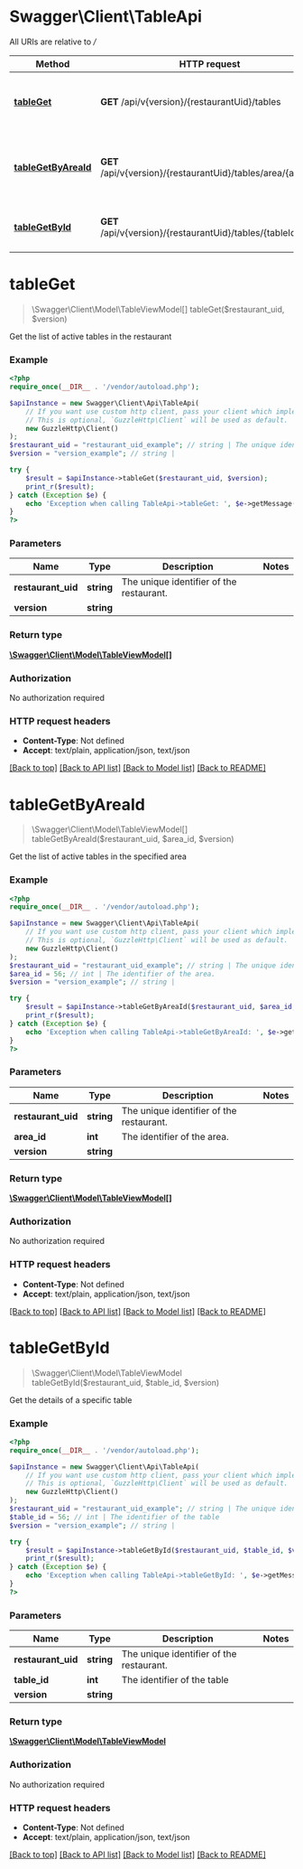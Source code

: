 # Swagger\Client\TableApi

All URIs are relative to */*

Method | HTTP request | Description
------------- | ------------- | -------------
[**tableGet**](TableApi.md#tableget) | **GET** /api/v{version}/{restaurantUid}/tables | Get the list of active tables in the restaurant
[**tableGetByAreaId**](TableApi.md#tablegetbyareaid) | **GET** /api/v{version}/{restaurantUid}/tables/area/{areaId} | Get the list of active tables in the specified area
[**tableGetById**](TableApi.md#tablegetbyid) | **GET** /api/v{version}/{restaurantUid}/tables/{tableId} | Get the details of a specific table

# **tableGet**
> \Swagger\Client\Model\TableViewModel[] tableGet($restaurant_uid, $version)

Get the list of active tables in the restaurant

### Example
```php
<?php
require_once(__DIR__ . '/vendor/autoload.php');

$apiInstance = new Swagger\Client\Api\TableApi(
    // If you want use custom http client, pass your client which implements `GuzzleHttp\ClientInterface`.
    // This is optional, `GuzzleHttp\Client` will be used as default.
    new GuzzleHttp\Client()
);
$restaurant_uid = "restaurant_uid_example"; // string | The unique identifier of the restaurant.
$version = "version_example"; // string | 

try {
    $result = $apiInstance->tableGet($restaurant_uid, $version);
    print_r($result);
} catch (Exception $e) {
    echo 'Exception when calling TableApi->tableGet: ', $e->getMessage(), PHP_EOL;
}
?>
```

### Parameters

Name | Type | Description  | Notes
------------- | ------------- | ------------- | -------------
 **restaurant_uid** | **string**| The unique identifier of the restaurant. |
 **version** | **string**|  |

### Return type

[**\Swagger\Client\Model\TableViewModel[]**](../Model/TableViewModel.md)

### Authorization

No authorization required

### HTTP request headers

 - **Content-Type**: Not defined
 - **Accept**: text/plain, application/json, text/json

[[Back to top]](#) [[Back to API list]](../../README.md#documentation-for-api-endpoints) [[Back to Model list]](../../README.md#documentation-for-models) [[Back to README]](../../README.md)

# **tableGetByAreaId**
> \Swagger\Client\Model\TableViewModel[] tableGetByAreaId($restaurant_uid, $area_id, $version)

Get the list of active tables in the specified area

### Example
```php
<?php
require_once(__DIR__ . '/vendor/autoload.php');

$apiInstance = new Swagger\Client\Api\TableApi(
    // If you want use custom http client, pass your client which implements `GuzzleHttp\ClientInterface`.
    // This is optional, `GuzzleHttp\Client` will be used as default.
    new GuzzleHttp\Client()
);
$restaurant_uid = "restaurant_uid_example"; // string | The unique identifier of the restaurant.
$area_id = 56; // int | The identifier of the area.
$version = "version_example"; // string | 

try {
    $result = $apiInstance->tableGetByAreaId($restaurant_uid, $area_id, $version);
    print_r($result);
} catch (Exception $e) {
    echo 'Exception when calling TableApi->tableGetByAreaId: ', $e->getMessage(), PHP_EOL;
}
?>
```

### Parameters

Name | Type | Description  | Notes
------------- | ------------- | ------------- | -------------
 **restaurant_uid** | **string**| The unique identifier of the restaurant. |
 **area_id** | **int**| The identifier of the area. |
 **version** | **string**|  |

### Return type

[**\Swagger\Client\Model\TableViewModel[]**](../Model/TableViewModel.md)

### Authorization

No authorization required

### HTTP request headers

 - **Content-Type**: Not defined
 - **Accept**: text/plain, application/json, text/json

[[Back to top]](#) [[Back to API list]](../../README.md#documentation-for-api-endpoints) [[Back to Model list]](../../README.md#documentation-for-models) [[Back to README]](../../README.md)

# **tableGetById**
> \Swagger\Client\Model\TableViewModel tableGetById($restaurant_uid, $table_id, $version)

Get the details of a specific table

### Example
```php
<?php
require_once(__DIR__ . '/vendor/autoload.php');

$apiInstance = new Swagger\Client\Api\TableApi(
    // If you want use custom http client, pass your client which implements `GuzzleHttp\ClientInterface`.
    // This is optional, `GuzzleHttp\Client` will be used as default.
    new GuzzleHttp\Client()
);
$restaurant_uid = "restaurant_uid_example"; // string | The unique identifier of the restaurant.
$table_id = 56; // int | The identifier of the table
$version = "version_example"; // string | 

try {
    $result = $apiInstance->tableGetById($restaurant_uid, $table_id, $version);
    print_r($result);
} catch (Exception $e) {
    echo 'Exception when calling TableApi->tableGetById: ', $e->getMessage(), PHP_EOL;
}
?>
```

### Parameters

Name | Type | Description  | Notes
------------- | ------------- | ------------- | -------------
 **restaurant_uid** | **string**| The unique identifier of the restaurant. |
 **table_id** | **int**| The identifier of the table |
 **version** | **string**|  |

### Return type

[**\Swagger\Client\Model\TableViewModel**](../Model/TableViewModel.md)

### Authorization

No authorization required

### HTTP request headers

 - **Content-Type**: Not defined
 - **Accept**: text/plain, application/json, text/json

[[Back to top]](#) [[Back to API list]](../../README.md#documentation-for-api-endpoints) [[Back to Model list]](../../README.md#documentation-for-models) [[Back to README]](../../README.md)

